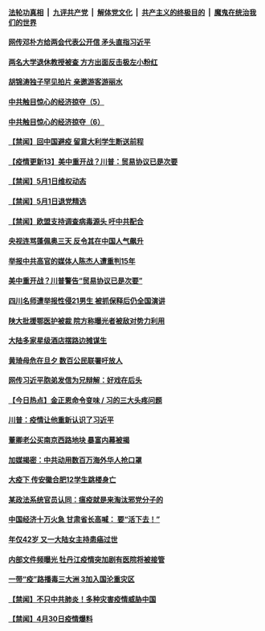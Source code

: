 ####  [法轮功真相](../../../../basic/blob/master/README.md?t=05021301) &nbsp;|&nbsp; [九评共产党](../../../../9ping.md/blob/master/README.md?t=05021301) &nbsp;|&nbsp; [解体党文化](../../../../jtdwh.md/blob/master/README.md?t=05021301)  &nbsp;|&nbsp; [共产主义的终极目的](../../../../gczydzjmd.md/blob/master/README.md?t=05021301) &nbsp;|&nbsp; [魔鬼在统治我们的世界](../../../../mgztzwmdsj.md/blob/master/README.md?t=05021301) 

#### [网传邓朴方给两会代表公开信 矛头直指习近平](../pages/prog204/a102836936.md?t=05021301) 

#### [两名大学退休教授被查 方方出面反击极左小粉红](../pages/prog204/a102836922.md?t=05021301) 

#### [胡锦涛独子罕见拍片 亲邀游客游丽水](../pages/prog204/a102836881.md?t=05021301) 

#### [中共触目惊心的经济掠夺（5）](../pages/prog204/a102836867.md?t=05021301) 

#### [中共触目惊心的经济掠夺（6）](../pages/prog204/a102836878.md?t=05021301) 

#### [【禁闻】回中国避疫  留意大利学生断送前程](../pages/prog204/a102836739.md?t=05021301) 

#### [【疫情更新13】美中重开战？川普：贸易协议已是次要](../pages/prog204/a102832541.md?t=05021301) 

#### [【禁闻】5月1日维权动态](../pages/prog204/a102836721.md?t=05021301) 

#### [【禁闻】5月1日退党精选](../pages/prog204/a102836725.md?t=05021301) 

#### [【禁闻】欧盟支持调查病毒源头 吁中共配合](../pages/prog204/a102836627.md?t=05021301) 

#### [央视连骂蓬佩奥三天  反令其在中国人气飙升](../pages/prog204/a102836604.md?t=05021301) 

#### [举报中共高官的媒体人陈杰人遭重判15年](../pages/prog204/a102836597.md?t=05021301) 

#### [美中重开战？川普警告“贸易协议已是次要”](../pages/prog204/a102836555.md?t=05021301) 

#### [四川名师遭举报性侵21男生 被抓保释后仍全国演讲](../pages/prog204/a102836521.md?t=05021301) 

#### [陕大批援鄂医护被裁 院方称曝光者被敌对势力利用](../pages/prog204/a102836531.md?t=05021301) 

#### [大陆多家星级酒店摆路边摊谋生](../pages/prog204/a102836301.md?t=05021301) 

#### [黄琦母危在旦夕 数百公民联署吁放人](../pages/prog204/a102836270.md?t=05021301) 

#### [网传习近平胞弟发信为兄辩解：好戏在后头](../pages/prog204/a102836294.md?t=05021301) 

#### [【今日热点】金正恩命令变味 / 习的三大头疼问题](../pages/prog204/a102836189.md?t=05021301) 

#### [川普：疫情让他重新认识了习近平](../pages/prog204/a102836211.md?t=05021301) 

#### [董卿老公买南京西路地块 暴富内幕被揭](../pages/prog204/a102836186.md?t=05021301) 

#### [加媒揭密：中共动用数百万海外华人抢口罩](../pages/prog204/a102836138.md?t=05021301) 

#### [大疫下 传安徽合肥12学生跳楼身亡](../pages/prog204/a102836094.md?t=05021301) 

#### [某政法系统官员认同：瘟疫就是来淘汰邪党分子的](../pages/prog204/a102836111.md?t=05021301) 

#### [中国经济十万火急 甘肃省长高喊： 要“活下去！”](../pages/prog204/a102836065.md?t=05021301) 

#### [年仅42岁 又一大陆女主持患癌过世](../pages/prog204/a102836019.md?t=05021301) 

#### [内部文件频曝光 牡丹江疫情突加剧有医院将被接管](../pages/prog204/a102835801.md?t=05021301) 

#### [一带“疫”路播毒三大洲 3加入国沦重灾区](../pages/prog204/a102835954.md?t=05021301) 

#### [【禁闻】不只中共肺炎！多种灾害疫情威胁中国](../pages/prog204/a102835912.md?t=05021301) 

#### [【禁闻】4月30日疫情爆料](../pages/prog204/a102835876.md?t=05021301) 


